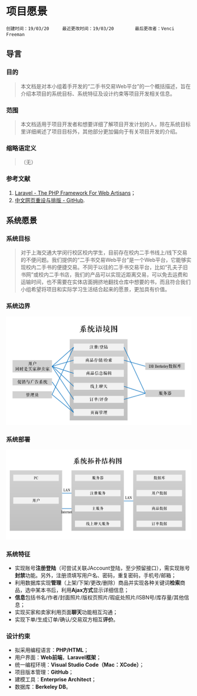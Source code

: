 # 项目愿景

```
创建时间：19/03/20     最近更改时间：19/03/20        最后更改者：Venci Freeman
```

## 导言

### 目的

> 本文档是对本小组着手开发的“二手书交易Web平台”的一个概括描述，旨在介绍本项目的系统目标、系统特征及设计约束等项目开发相关信息。

### 范围

> 本文档适用于项目开发者和想要详细了解项目开发计划的人，除在系统目标里详细阐述了项目目标外，其他部分更加偏向于有关项目开发的介绍。

### 缩略语定义

> （无）

### 参考文献

1. [Laravel - The PHP Framework For Web Artisans](https://laravel.com "Markdown")；
2. [中文网页重设与排版 - GitHub](https://github.com/sofish/typo.css "Markdown").



## 系统愿景

### 系统目标

> 对于上海交通大学闵行校区校内学生，目前存在校内二手书线上/线下交易的不便问题。我们提供的“二手书交易Web平台”是一个Web平台，它能够实现校内二手书的便捷交易。不同于以往的二手书交易平台，比如“孔夫子旧书网”或校内二手书店，我们的产品可以实现近距离交易，可以免去运费和运输时间，也不需要在实体店面拥挤地翻找仓库中想要的书，而且符合我们小组希望将项目和实际学习生活结合起来的愿景，更加具有价值。

### 系统边界
![](https://github.com/VenciFreeman/Platform/blob/master/pic/context_map.png)

### 系统部署
![](https://github.com/VenciFreeman/Platform/blob/master/pic/topology_diagram.png)

### 系统特征

- 实现账号**注册登陆**（可尝试关联JAccount登陆，至少预留接口），需实现账号**封禁**功能。另外，注册须填写用户名、密码，重复密码，手机号/邮箱；
- 利用数据库实现**管理**（上架/下架/更改/删除）商品并实现各种关键词**检索**商品，选中某本书后，利用**Ajax方式**显示详细信息；
- **信息**包括书名/作者/封面照片/版权页照片/瑕疵处照片/ISBN号/库存量/其他信息；
- 实现买家和卖家利用页面**聊天**功能相互沟通；
- 实现下单/生成订单/确认/交易双方相互**评价**。

### 设计约束

- 拟采用编程语言：**PHP/HTML**；
- 用户界面：**Web前端**，**Laravel框架**；
- 统一编程环境：**Visual Studio Code（Mac：XCode）**；
- 项目版本管理：**GitHub**；
- 建模工具：**Enterprise Architect**；
- 数据库：**Berkeley DB**。
